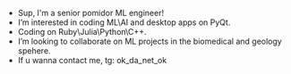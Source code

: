 - Sup, I'm a senior pomidor ML engineer!
- I’m interested in coding ML\AI and desktop apps on PyQt.
- Coding on Ruby\Julia\Python\C++.
- I’m looking to collaborate on ML projects in the biomedical and geology spehere.
- If u wanna contact me, tg: ok_da_net_ok

<!---
TorAdin/TorAdin is a ✨ special ✨ repository because its `README.md` (this file) appears on your GitHub profile.
You can click the Preview link to take a look at your changes.
--->
